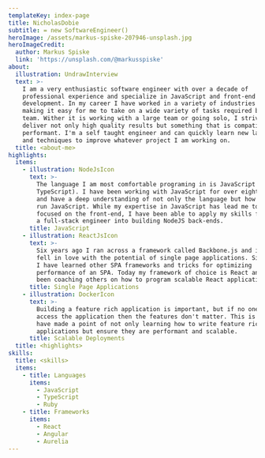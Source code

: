 ```yaml
---
templateKey: index-page
title: NicholasDobie
subtitle: = new SoftwareEngineer()
heroImage: /assets/markus-spiske-207946-unsplash.jpg
heroImageCredit:
  author: Markus Spiske
  link: 'https://unsplash.com/@markusspiske'
about:
  illustration: UndrawInterview
  text: >-
    I am a very enthusiastic software engineer with over a decade of
    professional experience and specialize in JavaScript and front-end
    development. In my career I have worked in a variety of industries and roles
    making it easy for me to take on a wide variety of tasks required by the
    team. Wither it is working with a large team or going solo, I strive to
    deliver not only high quality results but something that is compatible and
    performant. I'm a self taught engineer and can quickly learn new languages
    and techniques to improve whatever project I am working on.
  title: <about-me>
highlights:
  items:
    - illustration: NodeJsIcon
      text: >-
        The language I am most comfortable programing in is JavaScript (and
        TypeScript). I have been working with JavaScript for over eight years
        and have a deep understanding of not only the language but how browsers
        run JavaScript. While my expertise in JavaScript has lead me to be more
        focused on the front-end, I have been able to apply my skills from being
        a full-stack engineer into building NodeJS back-ends.
      title: JavaScript
    - illustration: ReactJsIcon
      text: >-
        Six years ago I ran across a framework called Backbone.js and instantly
        fell in love with the potential of single page applications. Since then
        I have learned other SPA frameworks and tricks for optimizing
        performance of an SPA. Today my framework of choice is React and have
        been coaching others on how to program scalable React applications.
      title: Single Page Applications
    - illustration: DockerIcon
      text: >-
        Building a feature rich application is important, but if no one can
        access the application then the features don't matter. This is why I
        have made a point of not only learning how to write feature rich
        applications but ensure they are performant and scalable.
      title: Scalable Deployments
  title: <highlights>
skills:
  title: <skills>
  items:
    - title: Languages
      items:
        - JavaScript
        - TypeScript
        - Ruby
    - title: Frameworks
      items:
        - React
        - Angular
        - Aurelia
---
```


